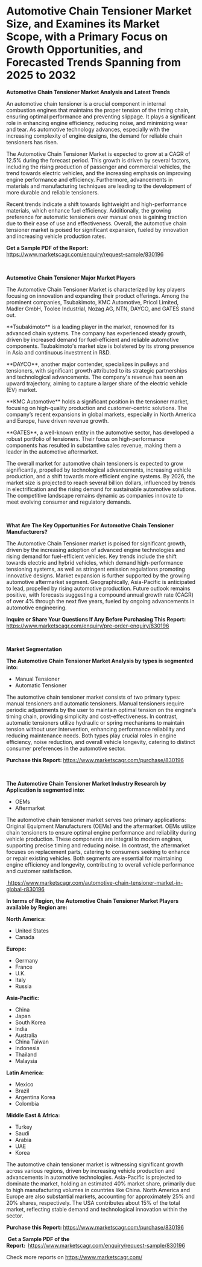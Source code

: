 <p><h1>Automotive Chain Tensioner Market Size, and Examines its Market Scope, with a Primary Focus on Growth Opportunities, and Forecasted Trends Spanning from 2025 to 2032</h1></p><p><strong>Automotive Chain Tensioner Market Analysis and Latest Trends</strong></p>
<p><p>An automotive chain tensioner is a crucial component in internal combustion engines that maintains the proper tension of the timing chain, ensuring optimal performance and preventing slippage. It plays a significant role in enhancing engine efficiency, reducing noise, and minimizing wear and tear. As automotive technology advances, especially with the increasing complexity of engine designs, the demand for reliable chain tensioners has risen.</p><p>The Automotive Chain Tensioner Market is expected to grow at a CAGR of 12.5% during the forecast period. This growth is driven by several factors, including the rising production of passenger and commercial vehicles, the trend towards electric vehicles, and the increasing emphasis on improving engine performance and efficiency. Furthermore, advancements in materials and manufacturing techniques are leading to the development of more durable and reliable tensioners. </p><p>Recent trends indicate a shift towards lightweight and high-performance materials, which enhance fuel efficiency. Additionally, the growing preference for automatic tensioners over manual ones is gaining traction due to their ease of use and effectiveness. Overall, the automotive chain tensioner market is poised for significant expansion, fueled by innovation and increasing vehicle production rates.</p></p>
<p><strong>Get a Sample PDF of the Report:&nbsp;</strong> <a href="https://www.marketscagr.com/enquiry/request-sample/830196?utm_campaign=3562&utm_medium=2&utm_source=Github&utm_content=ia&utm_term=25032025&utm_id=automotive-chain-tensioner">https://www.marketscagr.com/enquiry/request-sample/830196</a></p>
<p>&nbsp;</p>
<p><strong>Automotive Chain Tensioner Major Market Players</strong></p>
<p><p>The Automotive Chain Tensioner Market is characterized by key players focusing on innovation and expanding their product offerings. Among the prominent companies, Tsubakimoto, KMC Automotive, Pricol Limited, Madler GmbH, Toolee Industrial, Nozag AG, NTN, DAYCO, and GATES stand out.</p><p>**Tsubakimoto** is a leading player in the market, renowned for its advanced chain systems. The company has experienced steady growth, driven by increased demand for fuel-efficient and reliable automotive components. Tsubakimoto's market size is bolstered by its strong presence in Asia and continuous investment in R&D.</p><p>**DAYCO**, another major contender, specializes in pulleys and tensioners, with significant growth attributed to its strategic partnerships and technological advancements. The company's revenue has seen an upward trajectory, aiming to capture a larger share of the electric vehicle (EV) market.</p><p>**KMC Automotive** holds a significant position in the tensioner market, focusing on high-quality production and customer-centric solutions. The company’s recent expansions in global markets, especially in North America and Europe, have driven revenue growth.</p><p>**GATES**, a well-known entity in the automotive sector, has developed a robust portfolio of tensioners. Their focus on high-performance components has resulted in substantive sales revenue, making them a leader in the automotive aftermarket.</p><p>The overall market for automotive chain tensioners is expected to grow significantly, propelled by technological advancements, increasing vehicle production, and a shift towards more efficient engine systems. By 2026, the market size is projected to reach several billion dollars, influenced by trends in electrification and the rising demand for sustainable automotive solutions. The competitive landscape remains dynamic as companies innovate to meet evolving consumer and regulatory demands.</p></p>
<p>&nbsp;</p>
<p><strong>What Are The Key Opportunities For Automotive Chain Tensioner Manufacturers?</strong></p>
<p><p>The Automotive Chain Tensioner market is poised for significant growth, driven by the increasing adoption of advanced engine technologies and rising demand for fuel-efficient vehicles. Key trends include the shift towards electric and hybrid vehicles, which demand high-performance tensioning systems, as well as stringent emission regulations promoting innovative designs. Market expansion is further supported by the growing automotive aftermarket segment. Geographically, Asia-Pacific is anticipated to lead, propelled by rising automotive production. Future outlook remains positive, with forecasts suggesting a compound annual growth rate (CAGR) of over 4% through the next five years, fueled by ongoing advancements in automotive engineering.</p></p>
<p><strong>Inquire or Share Your Questions If Any Before Purchasing This Report:</strong> <a href="https://www.marketscagr.com/enquiry/pre-order-enquiry/830196?utm_campaign=3562&utm_medium=2&utm_source=Github&utm_content=ia&utm_term=25032025&utm_id=automotive-chain-tensioner">https://www.marketscagr.com/enquiry/pre-order-enquiry/830196</a></p>
<p>&nbsp;</p>
<p><strong>Market Segmentation</strong></p>
<p><strong>The Automotive Chain Tensioner Market Analysis by types is segmented into:</strong></p>
<p><ul><li>Manual Tensioner</li><li>Automatic Tensioner</li></ul></p>
<p><p>The automotive chain tensioner market consists of two primary types: manual tensioners and automatic tensioners. Manual tensioners require periodic adjustments by the user to maintain optimal tension on the engine's timing chain, providing simplicity and cost-effectiveness. In contrast, automatic tensioners utilize hydraulic or spring mechanisms to maintain tension without user intervention, enhancing performance reliability and reducing maintenance needs. Both types play crucial roles in engine efficiency, noise reduction, and overall vehicle longevity, catering to distinct consumer preferences in the automotive sector.</p></p>
<p><strong>Purchase this Report:&nbsp;</strong><a href="https://www.marketscagr.com/purchase/830196?utm_campaign=3562&utm_medium=2&utm_source=Github&utm_content=ia&utm_term=25032025&utm_id=automotive-chain-tensioner">https://www.marketscagr.com/purchase/830196</a></p>
<p>&nbsp;</p>
<p><strong>The Automotive Chain Tensioner Market Industry Research by Application is segmented into:</strong></p>
<p><ul><li>OEMs</li><li>Aftermarket</li></ul></p>
<p><p>The automotive chain tensioner market serves two primary applications: Original Equipment Manufacturers (OEMs) and the aftermarket. OEMs utilize chain tensioners to ensure optimal engine performance and reliability during vehicle production. These components are integral to modern engines, supporting precise timing and reducing noise. In contrast, the aftermarket focuses on replacement parts, catering to consumers seeking to enhance or repair existing vehicles. Both segments are essential for maintaining engine efficiency and longevity, contributing to overall vehicle performance and customer satisfaction.</p></p>
<p><a href="https://www.marketscagr.com/automotive-chain-tensioner-market-in-global-r830196?utm_campaign=3562&utm_medium=2&utm_source=Github&utm_content=ia&utm_term=25032025&utm_id=automotive-chain-tensioner">&nbsp;https://www.marketscagr.com/automotive-chain-tensioner-market-in-global-r830196</a></p>
<p><strong>In terms of Region, the Automotive Chain Tensioner Market Players available by Region are:</strong></p>
<p>
    <p> <strong> North America: </strong>
        <ul>
            <li>United States</li>
            <li>Canada</li>
        </ul>
        </p> 
    <p> <strong> Europe: </strong>
        <ul>
            <li>Germany</li>
            <li>France</li>
            <li>U.K.</li>
            <li>Italy</li>
            <li>Russia</li>
        </ul>
        </p> 
    <p> <strong> Asia-Pacific: </strong>
        <ul>
            <li>China</li>
            <li>Japan</li>
            <li>South Korea</li>
            <li>India</li>
            <li>Australia</li>
            <li>China Taiwan</li>
            <li>Indonesia</li>
            <li>Thailand</li>
            <li>Malaysia</li>
        </ul>
        </p> 
    <p> <strong> Latin America: </strong>
        <ul>
            <li>Mexico</li>
            <li>Brazil</li>
            <li>Argentina Korea</li>
            <li>Colombia</li>
        </ul>
        </p> 
    <p> <strong> Middle East & Africa: </strong>
        <ul>
            <li>Turkey</li>
            <li>Saudi</li>
            <li>Arabia</li>
            <li>UAE</li>
            <li>Korea</li>
        </ul>
    </p>
    </p>
<p><p>The automotive chain tensioner market is witnessing significant growth across various regions, driven by increasing vehicle production and advancements in automotive technologies. Asia-Pacific is projected to dominate the market, holding an estimated 40% market share, primarily due to high manufacturing volumes in countries like China. North America and Europe are also substantial markets, accounting for approximately 25% and 20% shares, respectively. The USA contributes about 15% of the total market, reflecting stable demand and technological innovation within the sector.</p></p>
<p><strong>Purchase this Report: </strong><a href="https://www.marketscagr.com/purchase/830196?utm_campaign=3562&utm_medium=2&utm_source=Github&utm_content=ia&utm_term=25032025&utm_id=automotive-chain-tensioner">https://www.marketscagr.com/purchase/830196</a></p>
<p>&nbsp;<strong>Get a Sample PDF of the Report:&nbsp;&nbsp;</strong><a href="https://www.marketscagr.com/enquiry/request-sample/830196?utm_campaign=3562&utm_medium=2&utm_source=Github&utm_content=ia&utm_term=25032025&utm_id=automotive-chain-tensioner">https://www.marketscagr.com/enquiry/request-sample/830196</a></p>
<p><strong></strong></p>
<p>Check more reports on <a href="https://www.marketscagr.com/?utm_campaign=3562&utm_medium=2&utm_source=Github&utm_content=ia&utm_term=25032025&utm_id=automotive-chain-tensioner">https://www.marketscagr.com/</a></p>